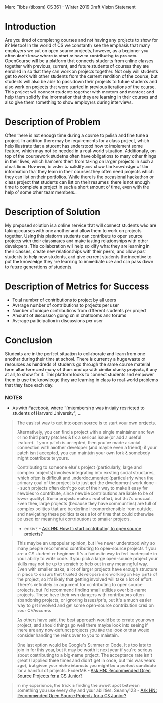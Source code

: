 Marc Tibbs (tibbsm)
CS 361 - Winter 2019
Draft Vision Statement

# Introduction

Are you tired of completing courses and not having any projects to show for it? Me too! In the world of CS we constantly see the emphasis that many employers we put on open source projects, however, as a beginner you often don't know where to start or how to contributing to projects. OpenCourse will be a platform that connects students from online classes together with previous, current, and future students of courses they are enrolled in so that they can work on projects together. Not only will students get to work with other students from the current rendition of the course, but students will also be able to pass down their projects to future students and also work on projects that were started in previous iterations of the course. This project will connect students together with mentors and mentees and help them solidify the information that they are learning in their courses and also give them something to show employers during interviews. 

# Description of Problem

Often there is not enough time during a course to polish and fine tune a project. In addition there may be requirements for a class project, which help illustrate that a student has understood how to implement some feature, which may not be needed in a real-world situation. Additionally, on top of the coursework studetns often have obligations to many other things in their lives, which hampers them from taking on larger projects in such a short time. However, in order to solidify and show the knowledge of the information that they learn in their courses they often need projects which they can list on their portfolios. While there is the occasional hackathon or class project that students can list on their resumes, there is not enough time to complete a project in such a short amount of time, even with the help of some other team members.. 

# Description of Solution

My proposed solution is a online service that will connect students who are taking courses with one another and allow them to work on projects together. Using this platform students can contribute to open source projects with their classmates and make lasting relationships with other developers. This collaboration will help solidify what they are learning in their classes, create new relationships with their peers, and allow past students to help new students, and give current students the incentive to put the knowledge they are learning to immediate use and can pass down to future generations of students. 

# Description of Metrics for Success

- Total number of contributions to project by all users
- Average number of contributions to projects per user
- Number of unique contributions from different students per project
- Amount of discussion going on in chatrooms and forums
- Average participation in discussions per user
 
# Conclusion 

Students are in the perfect situation to collaborate and learn from one another during their time at school. There is currently a huge waste of resources as hundreds of students go through the same course material term after term and many of them end up with similar clunky projects, if any at all, to show for it. This platform looks to connect students and empower them to use the knowledge they are learning in class to real-world problems that they face each day. 


### NOTES

- As with Facebook, where "[m]embership was initially restricted to students of Harvard University", ...

> The easiest way to get into open source is to start your own projects. 
>
> Alternatively, you can find a project with a single maintainer and few or no third party patches & fix a serious issue (or add a useful feature). If your patch is accepted, then you've made a social connection with another developer (and maybe even a friend); if your patch isn't accepted, you can maintain your own fork & somebody might contribute to yours.
>
> Contributing to someone else's project (particularly, large and complex projects) involves integrating into existing social structures, which often is difficult and underdocumented (particularly when the primary goal of the project is to just get the development work done -- such projects often don't go out of their way to make it easy for newbies to contribute, since newbie contributions are liable to be of lower quality). Some projects make a real effort, but that's unusual. Even then, large projects (because they have communities) are full of complex politics that are borderline incomprehensible from outside, and navigating these politics takes a lot of time that could otherwise be used for meaningful contributions to smaller projects.
> - enkiv2 - [Ask HN: How to start contributing to open source projects?](https://news.ycombinator.com/item?id=18325859)

> This may be an unpopular opinion, but I've never understood why so many people recommend contributing to open-source projects if you are a CS student or beginner. It's a fantastic way to feel inadequate in your ability to write code. If you pick a large open-source project your skills may not be up to scratch to help out in any meaningful way. Even with smaller tasks, a lot of larger projects have enough structure in place to ensure that trusted developers are working on key parts of the project, so it's likely that getting involved will take a lot of effort.
There's definitely an argument for contributing to open source projects, but I'd recommend finding small utilities over big-name projects. These have their own dangers with contributors often abandoning projects, or ignoring issues/pr's, but it's a much easier way to get involved and get some open-source contribution cred on your CV/resume.
>
> As others have said, the best approach would be to create your own project, and should things go well there maybe look into seeing if there are any now-defunct projects you like the look of that would consider handing the reins over to you to maintain.
>
> One last option would be Google's Summer of Code. It's too late to join in for this year, but it may be worth it next year if you're serious about contributing to a big-name project. The acceptance rate isn't great (I applied three times and didn't get in once, but this was years ago), but given your niche interests you might be a perfect candidate for a handful of projects.
> EnderMB - [Ask HN: Recommended Open Source Projects for a CS Junior?](https://news.ycombinator.com/item?id=17400582)

> In my experience, the trick is finding the sweet spot between something you use every day and your abilities.
> Seanny123 - [Ask HN: Recommended Open Source Projects for a CS Junior?](https://news.ycombinator.com/item?id=17400582)
